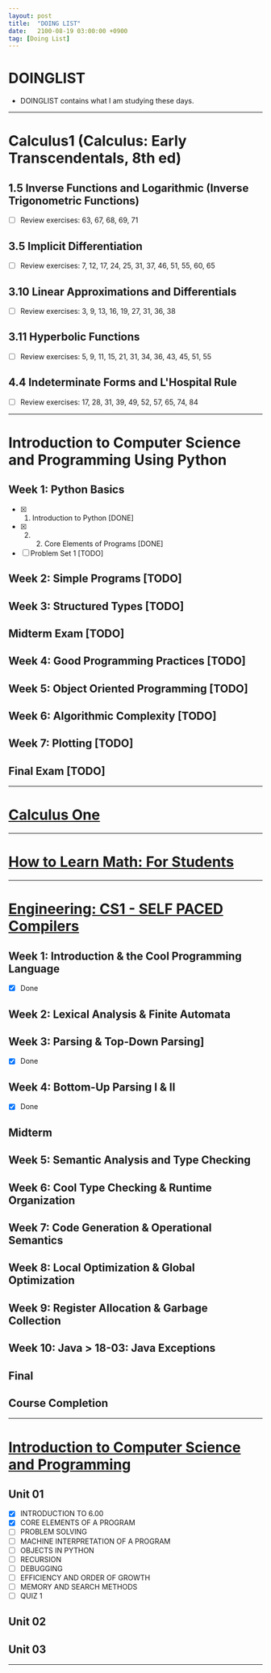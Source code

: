 ```yaml
---
layout: post
title:  "DOING LIST"
date:   2100-08-19 03:00:00 +0900
tag: [Doing List]
---
```


# DOINGLIST

  - DOINGLIST contains what I am studying these days.

---

# Calculus1 (Calculus: Early Transcendentals, 8th ed)

## 1.5 Inverse Functions and Logarithmic (Inverse Trigonometric Functions)
  - [ ] Review exercises: 63, 67, 68, 69, 71

## 3.5 Implicit Differentiation
  - [ ] Review exercises: 7, 12, 17, 24, 25, 31, 37, 46, 51, 55, 60, 65

## 3.10 Linear Approximations and Differentials
  - [ ] Review exercises: 3, 9, 13, 16, 19, 27, 31, 36, 38

## 3.11 Hyperbolic Functions
  - [ ] Review exercises: 5, 9, 11, 15, 21, 31, 34, 36, 43, 45, 51, 55

## 4.4 Indeterminate Forms and L'Hospital Rule
  - [ ] Review exercises: 17, 28, 31, 39, 49, 52, 57, 65, 74, 84

---

# Introduction to Computer Science and Programming Using Python

## Week 1: Python Basics
  - [x] 1. Introduction to Python [DONE]
  - [x] 2. 2. Core Elements of Programs [DONE]
  - [ ] Problem Set 1 [TODO]

## Week 2: Simple Programs [TODO]
## Week 3: Structured Types [TODO]
## Midterm Exam [TODO]
## Week 4: Good Programming Practices [TODO]
## Week 5: Object Oriented Programming [TODO]
## Week 6: Algorithmic Complexity [TODO]
## Week 7: Plotting [TODO]
## Final Exam [TODO]

---

# [Calculus One](https://www.coursera.org/learn/calculus1)

---

# [How to Learn Math: For Students](https://lagunita.stanford.edu/courses/Education/EDUC115-S/Spring2014/info)

---

# [Engineering: CS1 - SELF PACED Compilers](https://lagunita.stanford.edu/courses/Engineering/Compilers/Fall2014)

## Week 1: Introduction & the Cool Programming Language
  - [x] Done

## Week 2: Lexical Analysis & Finite Automata

## Week 3: Parsing & Top-Down Parsing]
  - [x] Done
## Week 4: Bottom-Up Parsing I & II
  - [x] Done

## Midterm
## Week 5: Semantic Analysis and Type Checking
## Week 6: Cool Type Checking & Runtime Organization
## Week 7: Code Generation & Operational Semantics
## Week 8: Local Optimization & Global Optimization
## Week 9: Register Allocation & Garbage Collection
## Week 10: Java > 18-03: Java Exceptions
## Final
## Course Completion

---

# [Introduction to Computer Science and Programming](https://ocw.mit.edu/courses/electrical-engineering-and-computer-science/6-00sc-introduction-to-computer-science-and-programming-spring-2011/)

## Unit 01
  - [x] INTRODUCTION TO 6.00
  - [x] CORE ELEMENTS OF A PROGRAM
  - [ ] PROBLEM SOLVING
  - [ ] MACHINE INTERPRETATION OF A PROGRAM
  - [ ] OBJECTS IN PYTHON
  - [ ] RECURSION
  - [ ] DEBUGGING
  - [ ] EFFICIENCY AND ORDER OF GROWTH
  - [ ] MEMORY AND SEARCH METHODS
  - [ ] QUIZ 1

## Unit 02
## Unit 03

---
